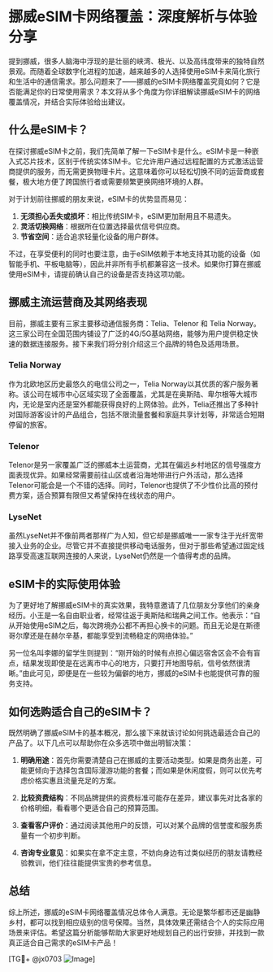 # 挪威eSIM卡网络覆盖：深度解析与体验分享

提到挪威，很多人脑海中浮现的是壮丽的峡湾、极光、以及高纬度带来的独特自然景观。而随着全球数字化进程的加速，越来越多的人选择使用eSIM卡来简化旅行和生活中的通信需求。那么问题来了——挪威的eSIM卡网络覆盖究竟如何？它是否能满足你的日常使用需求？本文将从多个角度为你详细解读挪威eSIM卡的网络覆盖情况，并结合实际体验给出建议。

## 什么是eSIM卡？

在探讨挪威eSIM卡之前，我们先简单了解一下eSIM卡是什么。eSIM卡是一种嵌入式芯片技术，区别于传统实体SIM卡。它允许用户通过远程配置的方式激活运营商提供的服务，而无需更换物理卡片。这意味着你可以轻松切换不同的运营商或套餐，极大地方便了跨国旅行者或需要频繁更换网络环境的人群。

对于计划前往挪威的朋友来说，eSIM卡的优势显而易见：
1. **无须担心丢失或损坏**：相比传统SIM卡，eSIM更加耐用且不易遗失。
2. **灵活切换网络**：根据所在位置选择最优信号供应商。
3. **节省空间**：适合追求轻量化设备的用户群体。

不过，在享受便利的同时也要注意，由于eSIM依赖于本地支持其功能的设备（如智能手机、平板电脑等），因此并非所有手机都兼容这一技术。如果你打算在挪威使用eSIM卡，请提前确认自己的设备是否支持这项功能。

## 挪威主流运营商及其网络表现

目前，挪威主要有三家主要移动通信服务商：Telia、Telenor 和 Telia Norway。这三家公司在全国范围内铺设了广泛的4G/5G基站网络，能够为用户提供稳定快速的数据连接服务。接下来我们将分别介绍这三个品牌的特色及适用场景。

### Telia Norway

作为北欧地区历史最悠久的电信公司之一，Telia Norway以其优质的客户服务著称。该公司在城市中心区域实现了全面覆盖，尤其是在奥斯陆、卑尔根等大城市内，无论是室内还是室外都能获得良好的上网体验。此外，Telia还推出了多种针对国际游客设计的产品组合，包括不限流量套餐和家庭共享计划等，非常适合短期停留的旅客。

### Telenor

Telenor是另一家覆盖广泛的挪威本土运营商，尤其在偏远乡村地区的信号强度方面表现优异。如果经常需要前往山区或者沿海地带进行户外活动，那么选择Telenor可能会是一个不错的选择。同时，Telenor也提供了不少性价比高的预付费方案，适合预算有限但又希望保持在线状态的用户。

### LyseNet

虽然LyseNet并不像前两者那样广为人知，但它却是挪威唯一一家专注于光纤宽带接入业务的企业。尽管它并不直接提供移动电话服务，但对于那些希望通过固定线路享受高速互联网连接的人来说，LyseNet仍然是一个值得考虑的品牌。

## eSIM卡的实际使用体验

为了更好地了解挪威eSIM卡的真实效果，我特意邀请了几位朋友分享他们的亲身经历。小王是一名自由职业者，经常往返于奥斯陆和瑞典之间工作。他表示：“自从开始使用eSIM之后，每次跨境办公都不再担心换卡的问题。而且无论是在斯德哥尔摩还是在赫尔辛基，都能享受到流畅稳定的网络体验。”

另一位名叫李娜的留学生则提到：“刚开始的时候有点担心偏远宿舍区会不会有盲点，结果发现即使是在远离市中心的地方，只要打开地图导航，信号依然很清晰。”由此可见，即便是在一些较为偏僻的地方，挪威的eSIM卡也能提供可靠的服务支持。

## 如何选购适合自己的eSIM卡？

既然明确了挪威eSIM卡的基本概况，那么接下来就该讨论如何挑选最适合自己的产品了。以下几点可以帮助你在众多选项中做出明智决策：

1. **明确用途**：首先你需要清楚自己在挪威的主要活动类型。如果是商务出差，可能更倾向于选择包含国际漫游功能的套餐；而如果是休闲度假，则可以优先考虑价格实惠且流量充足的方案。

2. **比较资费结构**：不同品牌提供的资费标准可能存在差异，建议事先对比各家的价格明细，看看哪个更适合自己的预算范围。

3. **查看客户评价**：通过阅读其他用户的反馈，可以对某个品牌的信誉度和服务质量有一个初步判断。

4. **咨询专业意见**：如果实在拿不定主意，不妨向身边有过类似经历的朋友请教经验教训，他们往往能提供宝贵的参考信息。

## 总结

综上所述，挪威的eSIM卡网络覆盖情况总体令人满意。无论是繁华都市还是幽静乡村，都可以找到相应级别的信号保障。当然，具体效果还需结合个人的实际应用场景来评估。希望这篇分析能够帮助大家更好地规划自己的出行安排，并找到一款真正适合自己需求的eSIM卡产品！

[TG💪+ @jx0703 ![Image](https://github.com/user-attachments/assets/dbca1d08-cadb-493c-b0ec-ad6f7a83f270)]